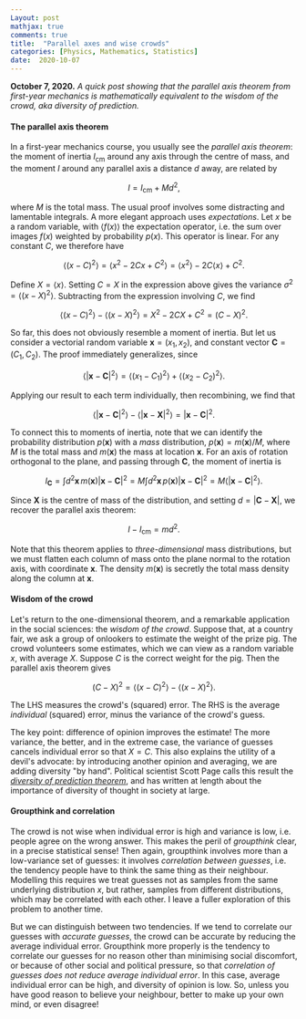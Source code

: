 ```yaml
---
Layout: post
mathjax: true
comments: true
title:  "Parallel axes and wise crowds"
categories: [Physics, Mathematics, Statistics]
date:  2020-10-07
---
```


**October 7, 2020.** *A quick post showing that the parallel axis
  theorem from first-year mechanics is mathematically equivalent to
  the wisdom of the crowd, aka diversity of prediction.*

#### The parallel axis theorem

In a first-year mechanics course, you usually see the
*parallel axis theorem*: the moment of inertia $I_\text{cm}$
around any axis through the centre of mass, and the moment $I$ around any parallel axis
a distance $d$ away, are related by

$$
I = I_\text{cm} + Md^2,
$$

where $M$ is the total mass.
The usual proof involves some distracting and lamentable integrals.
A more elegant approach uses *expectations*.
Let $x$ be a random variable, with $\langle f(x)\rangle$ the
expectation operator, i.e. the sum over images $f(x)$ weighted by probability $p(x)$.
This operator is linear.
For any constant $C$, we therefore have

$$
\langle (x - C)^2 \rangle = \langle x^2 - 2Cx + C^2 \rangle = \langle x^2 \rangle - 2 C\langle x
\rangle + C^2.
$$

Define $X = \langle x\rangle$. Setting $C = X$ in the expression
above gives the variance $\sigma^2 = \langle
(x-X)^2\rangle$. Subtracting from the expression involving $C$, we find 

$$
\langle (x - C)^2 \rangle - \langle (x - X)^2 \rangle = X^2 - 2CX +
C^2 = (C - X)^2.
$$

So far, this does not obviously resemble a moment of inertia.
But let us consider a vectorial random variable $\mathbf{x}= (x_1,
x_2)$, and constant vector
$\mathbf{C} = (C_1, C_2)$. The proof immediately generalizes, since

$$
\langle |\mathbf{x} - \mathbf{C}|^2 \rangle = \langle (x_1 - C_1)^2
\rangle + \langle (x_2 - C_2)^2 \rangle.
$$

Applying our result to each term individually, then recombining, we
find that

$$
\langle |\mathbf{x} - \mathbf{C}|^2 \rangle - \langle |\mathbf{x} -
\mathbf{X}|^2 \rangle = |\mathbf{x} - \mathbf{C}|^2.
$$

To connect this to moments of inertia, note that we can identify the
probability distribution $p(\mathbf{x})$ with a *mass* distribution, $p(\mathbf{x}) =
m(\mathbf{x})/M$, where $M$ is the total mass and $m(\mathbf{x})$ the mass at location $\mathbf{x}$.
For an axis of rotation orthogonal to the plane, and passing through
$\mathbf{C}$, the moment of inertia is

$$
I_\mathbf{C} = \int d^2\mathbf{x}\, m(\mathbf{x}) |\mathbf{x}-\mathbf{C}|^2 = M\int
d^2\mathbf{x}\, p(\mathbf{x}) |\mathbf{x}-\mathbf{C}|^2 = M\langle |\mathbf{x}-\mathbf{C}|^2\rangle.
$$

Since $\mathbf{X}$ is the centre of mass of the distribution, and
setting $d = |\mathbf{C}-\mathbf{X}|$, we recover the parallel axis theorem:

$$
I - I_\text{cm} = md^2.
$$

Note that this theorem applies to *three-dimensional* mass
distributions, but we must flatten each column of mass onto the
plane normal to the rotation axis, with coordinate $\mathbf{x}$. The density $m(\mathbf{x})$ is
secretly the total mass density along the column at $\mathbf{x}$.

#### Wisdom of the crowd

Let's return to the one-dimensional theorem, and a remarkable application in the social sciences: the
*wisdom of the crowd*.
Suppose that, at a country fair, we ask a group of onlookers to
estimate the weight of the prize pig.
The crowd volunteers some estimates, which we can view as a random
variable $x$, with average $X$.
Suppose $C$ is the correct weight for the pig.
Then the parallel axis theorem gives

$$
(C - X)^2 = \langle (x - C)^2 \rangle - \langle (x - X)^2 \rangle.
$$

The LHS measures the crowd's (squared) error.
The RHS is the average *individual* (squared) error, minus the variance of the
crowd's guess.

The key point: difference of opinion improves the estimate!
The more variance, the better, and in the extreme case, the variance
of guesses cancels individual error so that $X = C$.
This also explains the utility of a devil's advocate: by introducing
another opinion and averaging, we are adding diversity "by hand".
Political scientist Scott Page calls this result the [*diversity of prediction
theorem*](https://sites.lsa.umich.edu/scottepage/home/the-difference/),
and has written at length about the importance of diversity of thought
in society at large.

#### Groupthink and correlation

The crowd is not wise when individual error is high and variance is
low, i.e. people agree on the wrong answer.
This makes the peril of *groupthink* clear, in a precise statistical
sense!
Then again, groupthink involves more than a low-variance set of
guesses: it involves *correlation between guesses*, i.e. the tendency
people have to think the same thing as their neighbour.
Modelling this requires we treat guesses not as samples from the
same underlying distribution $x$, but rather, samples from different
distributions, which may be correlated with each other.
I leave a fuller exploration of this problem to another time.

But we can distinguish between two tendencies.
If we tend to correlate our guesses with *accurate guesses*, the
crowd can be accurate by reducing the average individual error.
Groupthink more properly is the tendency to correlate our guesses
for no reason other than minimising social discomfort, or because of
other social and political pressure, so that *correlation of guesses
does not reduce average individual error*.
In this case, average individual error can be high, and diversity of opinion is low.
So, unless you have good reason to believe your neighbour, better to make
up your own mind, or even disagree!
